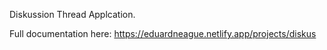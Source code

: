 Diskussion Thread Applcation.

Full documentation here:
https://eduardneague.netlify.app/projects/diskus
